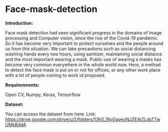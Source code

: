 # Face-mask-detection

**Introduction:**

Face mask detection had seen significant progress in the domains of Image processing and Computer vision, since the rise of the Covid-19 pandemic. So it has become very important to protect ourselves and the people around us from this situation. We can take precautions such as social distancing washing hands every two hours, using sanitizer, maintaining social distance and the most important wearing a mask. Public use of wearing a masks has become very common everywhere in the whole world now. Here, a method to detect the face mask is put on or not for offices, or any other work place with a lot of people coming to work id proposed.

**Requirenments:**

Open CV, Numpy, Keras, Tensorflow

**Dataset:**

You can access the dataset from here. 
Link: https://drive.google.com/drive/u/2/folders/13h0_18yGgyeoNJZE4rZLdsTTwUMkBddA

